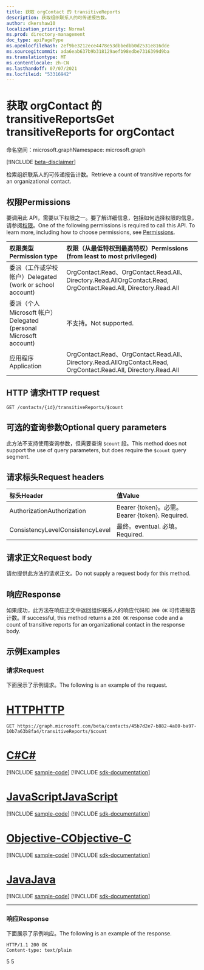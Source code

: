 ```yaml
---
title: 获取 orgContact 的 transitiveReports
description: 获取组织联系人的可传递报告数。
author: dkershaw10
localization_priority: Normal
ms.prod: directory-management
doc_type: apiPageType
ms.openlocfilehash: 2ef9be3212ece4478e53dbbedbb0d2531e816dde
ms.sourcegitcommit: ada6eab637b9b318129aefb98edbe7316399d9ba
ms.translationtype: MT
ms.contentlocale: zh-CN
ms.lasthandoff: 07/07/2021
ms.locfileid: "53316942"
---
```

# <a name="get-transitivereports-for-orgcontact"></a><span data-ttu-id="4ac82-103">获取 orgContact 的 transitiveReports</span><span class="sxs-lookup"><span data-stu-id="4ac82-103">Get transitiveReports for orgContact</span></span>

<span data-ttu-id="4ac82-104">命名空间：microsoft.graph</span><span class="sxs-lookup"><span data-stu-id="4ac82-104">Namespace: microsoft.graph</span></span>

[!INCLUDE [beta-disclaimer](../../includes/beta-disclaimer.md)]

<span data-ttu-id="4ac82-105">检索组织联系人的可传递报告计数。</span><span class="sxs-lookup"><span data-stu-id="4ac82-105">Retrieve a count of transitive reports for an organizational contact.</span></span>

## <a name="permissions"></a><span data-ttu-id="4ac82-106">权限</span><span class="sxs-lookup"><span data-stu-id="4ac82-106">Permissions</span></span>

<span data-ttu-id="4ac82-p101">要调用此 API，需要以下权限之一。要了解详细信息，包括如何选择权限的信息，请参阅[权限](/graph/permissions-reference)。</span><span class="sxs-lookup"><span data-stu-id="4ac82-p101">One of the following permissions is required to call this API. To learn more, including how to choose permissions, see [Permissions](/graph/permissions-reference).</span></span>


| <span data-ttu-id="4ac82-109">权限类型</span><span class="sxs-lookup"><span data-stu-id="4ac82-109">Permission type</span></span> | <span data-ttu-id="4ac82-110">权限（从最低特权到最高特权）</span><span class="sxs-lookup"><span data-stu-id="4ac82-110">Permissions (from least to most privileged)</span></span> |
|:--------------------|:---------------------------------------------------------|
| <span data-ttu-id="4ac82-111">委派（工作或学校帐户）</span><span class="sxs-lookup"><span data-stu-id="4ac82-111">Delegated (work or school account)</span></span> | <span data-ttu-id="4ac82-112">OrgContact.Read、OrgContact.Read.All、Directory.Read.All</span><span class="sxs-lookup"><span data-stu-id="4ac82-112">OrgContact.Read, OrgContact.Read.All, Directory.Read.All</span></span> |
| <span data-ttu-id="4ac82-113">委派（个人 Microsoft 帐户）</span><span class="sxs-lookup"><span data-stu-id="4ac82-113">Delegated (personal Microsoft account)</span></span> | <span data-ttu-id="4ac82-114">不支持。</span><span class="sxs-lookup"><span data-stu-id="4ac82-114">Not supported.</span></span> |
| <span data-ttu-id="4ac82-115">应用程序</span><span class="sxs-lookup"><span data-stu-id="4ac82-115">Application</span></span> | <span data-ttu-id="4ac82-116">OrgContact.Read、OrgContact.Read.All、Directory.Read.All</span><span class="sxs-lookup"><span data-stu-id="4ac82-116">OrgContact.Read, OrgContact.Read.All, Directory.Read.All</span></span> |

## <a name="http-request"></a><span data-ttu-id="4ac82-117">HTTP 请求</span><span class="sxs-lookup"><span data-stu-id="4ac82-117">HTTP request</span></span>

<!-- { "blockType": "ignored" } -->
```http
GET /contacts/{id}/transitiveReports/$count
```

## <a name="optional-query-parameters"></a><span data-ttu-id="4ac82-118">可选的查询参数</span><span class="sxs-lookup"><span data-stu-id="4ac82-118">Optional query parameters</span></span>

<span data-ttu-id="4ac82-119">此方法不支持使用查询参数，但需要查询 `$count` 段。</span><span class="sxs-lookup"><span data-stu-id="4ac82-119">This method does not support the use of query parameters, but does require the `$count` query segment.</span></span>

## <a name="request-headers"></a><span data-ttu-id="4ac82-120">请求标头</span><span class="sxs-lookup"><span data-stu-id="4ac82-120">Request headers</span></span>

| <span data-ttu-id="4ac82-121">标头</span><span class="sxs-lookup"><span data-stu-id="4ac82-121">Header</span></span>       | <span data-ttu-id="4ac82-122">值</span><span class="sxs-lookup"><span data-stu-id="4ac82-122">Value</span></span> |
|:---------------|:--------|
| <span data-ttu-id="4ac82-123">Authorization</span><span class="sxs-lookup"><span data-stu-id="4ac82-123">Authorization</span></span>  | <span data-ttu-id="4ac82-p102">Bearer {token}。必需。</span><span class="sxs-lookup"><span data-stu-id="4ac82-p102">Bearer {token}. Required.</span></span>  |
| <span data-ttu-id="4ac82-126">ConsistencyLevel</span><span class="sxs-lookup"><span data-stu-id="4ac82-126">ConsistencyLevel</span></span> | <span data-ttu-id="4ac82-127">最终。</span><span class="sxs-lookup"><span data-stu-id="4ac82-127">eventual.</span></span> <span data-ttu-id="4ac82-128">必填。</span><span class="sxs-lookup"><span data-stu-id="4ac82-128">Required.</span></span> |

## <a name="request-body"></a><span data-ttu-id="4ac82-129">请求正文</span><span class="sxs-lookup"><span data-stu-id="4ac82-129">Request body</span></span>

<span data-ttu-id="4ac82-130">请勿提供此方法的请求正文。</span><span class="sxs-lookup"><span data-stu-id="4ac82-130">Do not supply a request body for this method.</span></span>

## <a name="response"></a><span data-ttu-id="4ac82-131">响应</span><span class="sxs-lookup"><span data-stu-id="4ac82-131">Response</span></span>

<span data-ttu-id="4ac82-132">如果成功，此方法在响应正文中返回组织联系人的响应代码和 `200 OK` 可传递报告计数。</span><span class="sxs-lookup"><span data-stu-id="4ac82-132">If successful, this method returns a `200 OK` response code and a count of transitive reports for an organizational contact in the response body.</span></span>

## <a name="examples"></a><span data-ttu-id="4ac82-133">示例</span><span class="sxs-lookup"><span data-stu-id="4ac82-133">Examples</span></span>

### <a name="request"></a><span data-ttu-id="4ac82-134">请求</span><span class="sxs-lookup"><span data-stu-id="4ac82-134">Request</span></span>

<span data-ttu-id="4ac82-135">下面展示了示例请求。</span><span class="sxs-lookup"><span data-stu-id="4ac82-135">The following is an example of the request.</span></span>


# <a name="http"></a>[<span data-ttu-id="4ac82-136">HTTP</span><span class="sxs-lookup"><span data-stu-id="4ac82-136">HTTP</span></span>](#tab/http)
<!-- {
  "blockType": "request",
  "name": "get_transitivereports"
}-->
```msgraph-interactive
GET https://graph.microsoft.com/beta/contacts/45b7d2e7-b882-4a80-ba97-10b7a63b8fa4/transitiveReports/$count
```
# <a name="c"></a>[<span data-ttu-id="4ac82-137">C#</span><span class="sxs-lookup"><span data-stu-id="4ac82-137">C#</span></span>](#tab/csharp)
[!INCLUDE [sample-code](../includes/snippets/csharp/get-transitivereports-csharp-snippets.md)]
[!INCLUDE [sdk-documentation](../includes/snippets/snippets-sdk-documentation-link.md)]

# <a name="javascript"></a>[<span data-ttu-id="4ac82-138">JavaScript</span><span class="sxs-lookup"><span data-stu-id="4ac82-138">JavaScript</span></span>](#tab/javascript)
[!INCLUDE [sample-code](../includes/snippets/javascript/get-transitivereports-javascript-snippets.md)]
[!INCLUDE [sdk-documentation](../includes/snippets/snippets-sdk-documentation-link.md)]

# <a name="objective-c"></a>[<span data-ttu-id="4ac82-139">Objective-C</span><span class="sxs-lookup"><span data-stu-id="4ac82-139">Objective-C</span></span>](#tab/objc)
[!INCLUDE [sample-code](../includes/snippets/objc/get-transitivereports-objc-snippets.md)]
[!INCLUDE [sdk-documentation](../includes/snippets/snippets-sdk-documentation-link.md)]

# <a name="java"></a>[<span data-ttu-id="4ac82-140">Java</span><span class="sxs-lookup"><span data-stu-id="4ac82-140">Java</span></span>](#tab/java)
[!INCLUDE [sample-code](../includes/snippets/java/get-transitivereports-java-snippets.md)]
[!INCLUDE [sdk-documentation](../includes/snippets/snippets-sdk-documentation-link.md)]

---


### <a name="response"></a><span data-ttu-id="4ac82-141">响应</span><span class="sxs-lookup"><span data-stu-id="4ac82-141">Response</span></span>

<span data-ttu-id="4ac82-142">下面展示了示例响应。</span><span class="sxs-lookup"><span data-stu-id="4ac82-142">The following is an example of the response.</span></span>
<!-- {
  "blockType": "response"
} -->
```http
HTTP/1.1 200 OK
Content-type: text/plain
```

<span data-ttu-id="4ac82-143">5 </span><span class="sxs-lookup"><span data-stu-id="4ac82-143">5</span></span>

<!-- uuid: 8fcb5dbc-d5aa-4681-8e31-b001d5168d79
2015-10-25 14:57:30 UTC -->
<!--
{
  "type": "#page.annotation",
  "description": "Get transitiveReports",
  "keywords": "",
  "section": "documentation",
  "tocPath": "",
  "suppressions": [
  ]
}
-->
